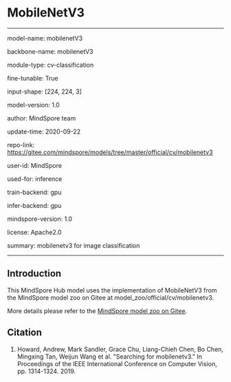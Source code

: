 # MobileNetV3

---

model-name: mobilenetV3

backbone-name: mobilenetV3

module-type: cv-classification

fine-tunable: True

input-shape: [224, 224, 3]

model-version: 1.0

author: MindSpore team

update-time: 2020-09-22

repo-link: <https://gitee.com/mindspore/models/tree/master/official/cv/mobilenetv3>

user-id: MindSpore

used-for: inference

train-backend: gpu

infer-backend: gpu

mindspore-version: 1.0

license: Apache2.0

summary: mobilenetv3 for image classification

---

## Introduction

This MindSpore Hub model uses the implementation of MobileNetV3 from the MindSpore model zoo on Gitee at model_zoo/official/cv/mobilenetv3.

More details please refer to the [MindSpore model zoo on Gitee](https://gitee.com/mindspore/mindspore/blob/master/model_zoo/official/cv/mobilenetv3/Readme.md).

## Citation

1. Howard, Andrew, Mark Sandler, Grace Chu, Liang-Chieh Chen, Bo Chen, Mingxing Tan, Weijun Wang et al. "Searching for mobilenetv3." In Proceedings of the IEEE International Conference on Computer Vision, pp. 1314-1324. 2019.
